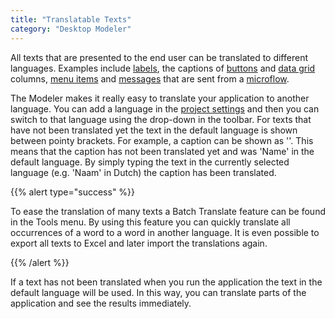 ```yaml
---
title: "Translatable Texts"
category: "Desktop Modeler"
---
```



All texts that are presented to the end user can be translated to different languages. Examples include [labels](label), the captions of [buttons](button-widgets) and [data grid](data-grid) columns, [menu items](menu-item) and [messages](show-message) that are sent from a [microflow](microflows).

The Modeler makes it really easy to translate your application to another language. You can add a language in the [project settings](project-settings) and then you can switch to that language using the drop-down in the toolbar. For texts that have not been translated yet the text in the default language is shown between pointy brackets. For example, a caption can be shown as '<Name>'. This means that the caption has not been translated yet and was 'Name' in the default language. By simply typing the text in the currently selected language (e.g. 'Naam' in Dutch) the caption has been translated.

{{% alert type="success" %}}

To ease the translation of many texts a Batch Translate feature can be found in the Tools menu. By using this feature you can quickly translate all occurrences of a word to a word in another language. It is even possible to export all texts to Excel and later import the translations again.

{{% /alert %}}

If a text has not been translated when you run the application the text in the default language will be used. In this way, you can translate parts of the application and see the results immediately.
